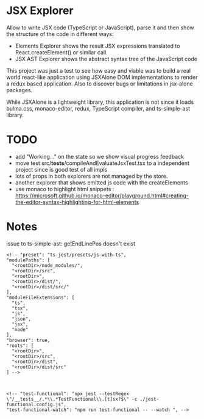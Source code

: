 # JSX Explorer

Allow to write JSX code (TypeScript or JavaScript), parse it and then show the structure of the code in different ways:

 * Elements Explorer shows the result JSX expressions translated to React.createElement() or similar call.
 * JSX AST Explorer shows the abstract syntax tree of the JavaScript code

This project was just a test to see how easy and viable was to build a real world react-like application using JSXAlone DOM implementations to render a redux based application. Also to discover bugs or limitations in jsx-alone packages.  

While JSXAlone is a lightweight library, this application is not since it loads bulma.css, monaco-editor, redux, TypeScript compiler, and ts-simple-ast library.


# TODO

 * add "Working..." on the state so we show visual progress feedback
 * move test src/__tests__/compileAndEvaluateJsxTest.tsx to a independent project since is good test  of all impls
 * lots of props in both explorers are not managed by the store.
 * another explorer that shows emitted js code with the createElements
 * use monaco to highlight html snippets : https://microsoft.github.io/monaco-editor/playground.html#creating-the-editor-syntax-highlighting-for-html-elements

# Notes

issue to ts-simple-ast: getEndLinePos doesn't exist


<!-- export NODE_PATH=~/.npm-prefix/lib/node_modules/:../jsx-alone-dom-dom/node_modules/:../../ts-simple-ast/node_modules/ && rm -rf node_modules/ && npm i --prefer-offline -->


    <!-- "preset": "ts-jest/presets/js-with-ts",
    "modulePaths": [
      "<rootDir>/node_modules/",
      "<rootDir>/src",
      "<rootDir>",
      "<rootDir>/dist/",
      "<rootDir>/dist/src/"
    ],
    "moduleFileExtensions": [
      "ts",
      "tsx",
      "js",
      "json",
      "jsx",
      "node"
    ],
    "browser": true,
    "roots": [
      "<rootDir>",
      "<rootDir>/src",
      "<rootDir>/dist",
      "<rootDir>/dist/src"
    ] -->



    <!-- "test-functional": "npx jest --testRegex \"/__tests__/.*\\.*TestFunctional\\.[t]sx?$\" -c ./jest-functional.config.js",
    "test-functional-watch": "npm run test-functional -- --watch ", -->
